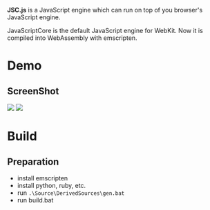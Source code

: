 **JSC.js** is a JavaScript engine which can run on top of you browser's JavaScript engine.

JavaScriptCore is the default JavaScript engine for WebKit. Now it is compiled into WebAssembly with emscripten.

# Demo
## ScreenShot
![](https://sites.google.com/site/mbbill/jsc1.png)
![](https://sites.google.com/site/mbbill/jsc2.png)

# Build
## Preparation
- install emscripten
- install python, ruby, etc.
- run `.\Source\DerivedSources\gen.bat` 
- run build.bat


